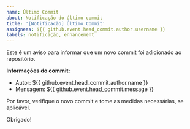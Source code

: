 ```yaml
---
name: Último Commit
about: Notificação do último commit
title: '[Notificação] Último Commit'
assignees: ${{ github.event.head_commit.author.username }}
labels: notificação, enhancement
---
```


Este é um aviso para informar que um novo commit foi adicionado ao repositório.

**Informações do commit:**
- Autor: ${{ github.event.head_commit.author.name }}
- Mensagem: ${{ github.event.head_commit.message }}

Por favor, verifique o novo commit e tome as medidas necessárias, se aplicável.

Obrigado!
